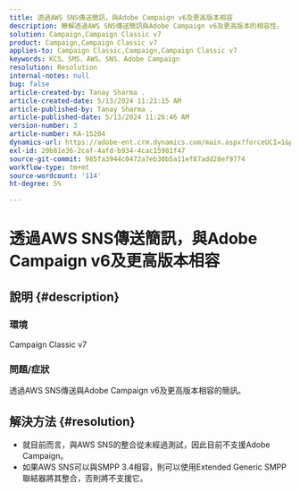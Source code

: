 ```yaml
---
title: 透過AWS SNS傳送簡訊，與Adobe Campaign v6及更高版本相容
description: 瞭解透過AWS SNS傳送簡訊與Adobe Campaign v6及更高版本的相容性。
solution: Campaign,Campaign Classic v7
product: Campaign,Campaign Classic v7
applies-to: Campaign Classic,Campaign,Campaign Classic v7
keywords: KCS、SMS、AWS、SNS、Adobe Campaign
resolution: Resolution
internal-notes: null
bug: false
article-created-by: Tanay Sharma .
article-created-date: 5/13/2024 11:21:15 AM
article-published-by: Tanay Sharma .
article-published-date: 5/13/2024 11:26:46 AM
version-number: 3
article-number: KA-15204
dynamics-url: https://adobe-ent.crm.dynamics.com/main.aspx?forceUCI=1&pagetype=entityrecord&etn=knowledgearticle&id=551818e7-1a11-ef11-9f8a-6045bd02b206
exl-id: 20b81e36-2caf-4afd-b934-4cac15981f47
source-git-commit: 985fa3944c0472a7eb30b5a11ef87add28ef9774
workflow-type: tm+mt
source-wordcount: '114'
ht-degree: 5%

---
```


# 透過AWS SNS傳送簡訊，與Adobe Campaign v6及更高版本相容

## 說明 {#description}


### 環境

Campaign Classic v7

### 問題/症狀

透過AWS SNS傳送與Adobe Campaign v6及更高版本相容的簡訊。


## 解決方法 {#resolution}


- 就目前而言，與AWS SNS的整合從未經過測試，因此目前不支援Adobe Campaign。
- 如果AWS SNS可以與SMPP 3.4相容，則可以使用Extended Generic SMPP聯結器將其整合，否則將不支援它。
